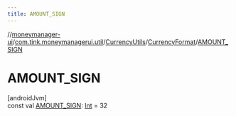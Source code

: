```yaml
---
title: AMOUNT_SIGN
---
```

//[moneymanager-ui](../../../../index.html)/[com.tink.moneymanagerui.util](../../index.html)/[CurrencyUtils](../index.html)/[CurrencyFormat](index.html)/[AMOUNT_SIGN](-a-m-o-u-n-t_-s-i-g-n.html)



# AMOUNT_SIGN



[androidJvm]\
const val [AMOUNT_SIGN](-a-m-o-u-n-t_-s-i-g-n.html): [Int](https://kotlinlang.org/api/latest/jvm/stdlib/kotlin/-int/index.html) = 32




